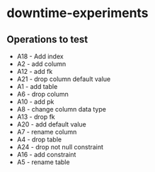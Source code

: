 # downtime-experiments

## Operations to test
- A18 - Add index
- A2 - add column
- A12 - add fk
- A21 - drop column default value
- A1 - add table
- A6 - drop column
- A10 - add pk
- A8 - change column data type
- A13 - drop fk
- A20 - add default value
- A7 - rename column
- A4 - drop table
- A24 - drop not null constraint
- A16 - add constraint
- A5 - rename table
